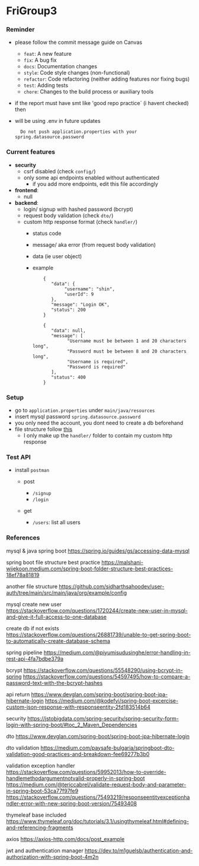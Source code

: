 # FriGroup3

### Reminder

- please follow the commit message guide on Canvas
  - `feat`: A new feature
  - `fix`: A bug fix
  - `docs`: Documentation changes
  - `style`: Code style changes (non-functional)
  - `refactor`: Code refactoring (neither adding features nor fixing bugs)
  - `test`: Adding tests
  - `chore`: Changes to the build process or auxiliary tools
  
- if the report must have smt like 'good repo practice` (i havent checked) then
- will be using .env in future updates
  ```
    Do not push application.properties with your spring.datasource.password
  ```

### Current features
  - **security**
    - csrf disabled (check `config/`)
    - only some api endpoints enabled without authenticated
      - if you add more endpoints, edit this file accordingly
  - **frontend**: 
    - null
  - **backend**:
    - login/ signup with hashed password (bcrypt)
    - request body validation (check `dto/`)
    - custom http response format (check `handler/`)
      - status code
      - message/ aka error (from request body validation)
      - data (ie user object)
      - example
      
        ```
            {
               "data": {
                    "username": "shin",
                    "userId": 9
               },
               "message": "Login OK",
               "status": 200
            }
        ```
        ```
            {
               "data": null,
               "message": [
                     "Username must be between 1 and 20 characters long",
                     "Password must be between 8 and 20 characters long",
                     "Username is required",
                     "Password is required"
               ],
               "status": 400
            }
        ```
    
### Setup
  - go to `application.properties` under `main/java/resources`
  - insert mysql password `spring.datasource.password`
  - you only need the account, you dont need to create a db beforehand
  - file structure follow [this](https://malshani-wijekoon.medium.com/spring-boot-folder-structure-best-practices-18ef78a81819)
    - I only make up the `handler/` folder to contain my custom http response

### Test API
  - install `postman`
    - post 
      - `/signup`
      - `/login`
    
    - get
      - `/users`: list all users
      
### References

mysql & java spring boot
https://spring.io/guides/gs/accessing-data-mysql

spring boot file structure best practice
https://malshani-wijekoon.medium.com/spring-boot-folder-structure-best-practices-18ef78a81819

another file structure https://github.com/sidharthsahoodev/user-auth/tree/main/src/main/java/org/example/config

mysql create new user
https://stackoverflow.com/questions/1720244/create-new-user-in-mysql-and-give-it-full-access-to-one-database

create db if not exists
https://stackoverflow.com/questions/26881739/unable-to-get-spring-boot-to-automatically-create-database-schema

spring pipeline https://medium.com/@piyumisudusinghe/error-handling-in-rest-api-4fa7bdbe379a

bcrypt https://stackoverflow.com/questions/55548290/using-bcrypt-in-spring https://stackoverflow.com/questions/54597495/how-to-compare-a-password-text-with-the-bcrypt-hashes

api return https://www.devglan.com/spring-boot/spring-boot-jpa-hibernate-login https://medium.com/@kodefyi/spring-boot-excercise-custom-json-response-with-responseentity-2fd183514b64

security https://jstobigdata.com/spring-security/spring-security-form-login-with-spring-boot/#toc_2_Maven_Dependencies

dto https://www.devglan.com/spring-boot/spring-boot-jpa-hibernate-login

dto validation https://medium.com/paysafe-bulgaria/springboot-dto-validation-good-practices-and-breakdown-fee69277b3b0

validation exception handler https://stackoverflow.com/questions/59952013/how-to-override-handlemethodargumentnotvalid-properly-in-spring-boot https://medium.com/@tericcabrel/validate-request-body-and-parameter-in-spring-boot-53ca77f97fe9 https://stackoverflow.com/questions/75493219/responseentityexceptionhandler-error-with-new-spring-boot-version/75493408

thymeleaf base included https://www.thymeleaf.org/doc/tutorials/3.1/usingthymeleaf.html#defining-and-referencing-fragments

axios https://axios-http.com/docs/post_example

jwt and authentication manager https://dev.to/m1guelsb/authentication-and-authorization-with-spring-boot-4m2n